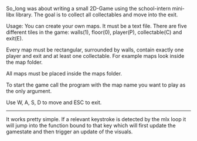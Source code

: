 So_long was about writing a small 2D-Game using the school-intern mini-libx library.
The goal is to collect all collectables and move into the exit.

Usage:
  You can create your own maps. It must be a text file. There are five different tiles in the game: walls(1), floor(0),
  player(P), collectable(C) and exit(E).
  
  Every map must be rectangular, surrounded by walls, contain exactly one player and exit and at least one collectable.
  For example maps look inside the map folder.
  
  All maps must be placed inside the maps folder.
  
  To start the game call the program with the map name you want to play as the only argument.
  
  Use W, A, S, D to move and ESC to exit.

-------------------------------------------------------------------------

It works pretty simple. If a relevant keystroke is detected by the mlx loop it will jump into the function bound to that key which will first update the gamestate and then trigger an update of the visuals.
